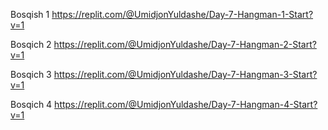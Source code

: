 Bosqish 1
https://replit.com/@UmidjonYuldashe/Day-7-Hangman-1-Start?v=1
 
Bosqich 2
https://replit.com/@UmidjonYuldashe/Day-7-Hangman-2-Start?v=1
 
Bosqich 3
https://replit.com/@UmidjonYuldashe/Day-7-Hangman-3-Start?v=1

Bosqich 4
https://replit.com/@UmidjonYuldashe/Day-7-Hangman-4-Start?v=1

